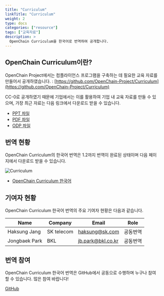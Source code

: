 ```yaml
---
title: "Curriculum"
linkTitle: "Curriculum"
weight: 2
type: docs
categories: ["resource"]
tags: ["교육자료"]
description: >
  OpenChain Curriculum을 한국어로 번역하여 공개합니다.
---
```



## OpenChain Curriculum이란?

OpenChain Project에서는 컴플라이언스 프로그램을 구축하는 데 필요한 교육 자료를 만들어서 공개하였습니다. : [https://github.com/OpenChain-Project/Curriculum](https://github.com/OpenChain-Project/Curriculum)

CC-0로 공개하였기 때문에 기업에서는 이를 활용하여 기업 내 교육 자료를 만들 수 있으며, 가장 최근 자료는 다음 링크에서 다운로드 받을 수 있습니다. 

* [PPT 파일](https://github.com/OpenChain-Project/curriculum/raw/master/slides/openchain-curriculum-for-2-0.pptx)
* [PDF 파일](https://github.com/OpenChain-Project/curriculum/raw/master/slides/openchain-curriculum-for-2-0.pdf)
* [ODP 파일](https://github.com/OpenChain-Project/curriculum/raw/master/slides/openchain-curriculum-for-2-0.odp)


## 번역 현황

OpenChain Curriculum의 한국어 번역은 1.2까지 번역이 완료된 상태이며 다음 페이지에서 다운로드 받을 수 있습니다. 

![Curriculum](curr.png) 

* [OpenChain Curriculum 한국어](https://github.com/OpenChain-Project/Curriculum-Translation-KR/tree/master/release/1.2)

## 기여자 현황 

OpenChain Curriculum 한국어 번역의 주요 기여자 현황은 다음과 같습니다. 

| Name            | Company           | Email | Role |
|-------------------|-----------------|------|------|
| Haksung Jang   | SK telecom  | haksung@sk.com | 공동번역 |
| Jongbaek Park  | BKL | jb.park@bkl.co.kr | 공동번역 | 

## 번역 참여

OpenChain Curriculum 한국어 번역은 GitHub에서 공동으로 수행하며 누구나 참여할 수 있습니다. 많은 참여 바랍니다!
<div class="mx-auto">
	<a class="btn btn-lg btn-secondary mr-3 mb-4" href="https://github.com/OpenChain-Project/Curriculum-Translation-KR">
		GitHub <i class="fab fa-github ml-2 "></i>
	</a>
</div>


